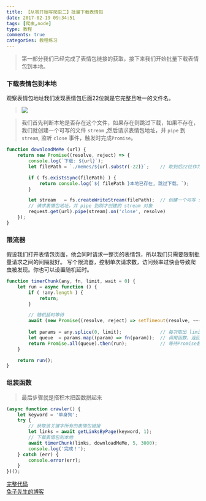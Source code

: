 ```yaml
---
title: 【从零开始写爬虫二】批量下载表情包
date: 2017-02-19 09:34:51
tags: [爬虫,node]
type: 教程
comments: true
categories: 教程练习
---
```

> 第一部分我们已经完成了表情包链接的获取，接下来我们开始批量下载表情包到本地。

### 下载表情包到本地

观察表情包地址我们发现表情包后面22位就是它完整且唯一的文件名。

>![](http://p1.bpimg.com/567571/b1b7987355ce99e9.png)

> 我们首先判断本地是否存在这个文件，如果存在则跳过下载，如果不存在，
我们就创建一个可写的文件 `stream` ,然后请求表情包地址，并 `pipe` 到 `stream`,
监听 `close` 事件，触发时完成`Promise`。
```js
function downloadMeMe (url) {
    return new Promise((resolve, reject) => {
        console.log(`下载: ${url}`);
        let filePath = `./memes/${url.substr(-22)}`;    // 取到后22位作为文件名

        if ( fs.existsSync(filePath) ) {
            return console.log(`${ filePath }本地已存在, 跳过下载。`);
        }

        let stream   = fs.createWriteStream(filePath);  // 创建一个可写 stream 对象
        // 请求表情包地址，并 pipe 到刚才创建的 stream 对象
        request.get(url).pipe(stream).on('close', resolve)
    });
}
```
### 限流器
假设我们打开表情包页面，他会同时请求一整页的表情包，所以我们只需要限制批量请求之间的间隔就好。
写个限流器，控制单次请求数，访问频率过快会导致爬虫被发现。你也可以设置随机延时。
```js
function timerChunk(any, fn, limit, wait = 0) {
    let run = async function () {
        if ( !any.length ) {
            return;
        }

        // 随机延时等待
        await (new Promise((resolve, reject) => setTimeout(resolve, ~~(Math.random() * wait))));
        
        let params = any.splice(0, limit);              // 每次取出 limit 数量的任务
        let queue  = params.map((param) => fn(param));  // 调用函数，返回Promise数组 这里默认fn是返回Promise
        return Promise.all(queue).then(run);            // 等待Promise数组执行完成继续调用run
    }

    return run();
}
```
### 组装函数
> 最后步骤就是搭积木把函数拼起来
```js
(async function crawler() {
    let keyword = '单身狗';
    try {
        // 获取该关键字所有的表情包链接
        let links = await getLinksByPage(keyword, 1);
        // 下载表情包到本地
        await timerChunk(links, downloadMeMe, 5, 3000);
        console.log('完成！');
    } catch (err) {
        console.error(err);
    }
})();
```

[完整代码](https://github.com/merrynode/memes-singleDog)  
[兔子先生的博客](noder.club)